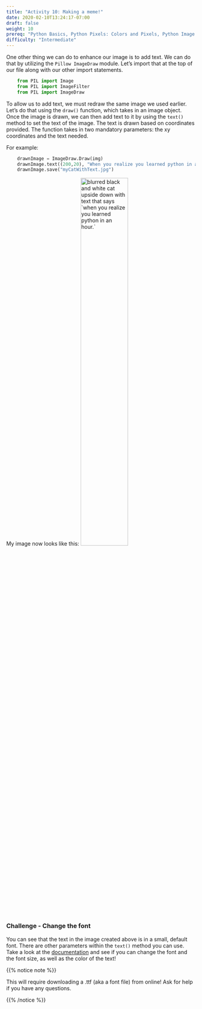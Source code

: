 ```yaml
---
title: "Activity 10: Making a meme!"
date: 2020-02-10T13:24:17-07:00
draft: false
weight: 10
prereq: "Python Basics, Python Pixels: Colors and Pixels, Python Image manipulation: Open an image"
difficulty: "Intermediate"
--- 
```


One other thing we can do to enhance our image is to add text. We can do that by utilizing the `Pillow ImageDraw` module. Let’s import that at the top of our file along with our other import statements.

```python
    from PIL import Image
    from PIL import ImageFilter
    from PIL import ImageDraw
```

To allow us to add text, we must redraw the same image we used earlier. Let’s do that using the `draw()` function, which takes in an image object. Once the image is drawn, we can then add text to it by using the `text()` method to set the text of the image. The text is drawn based on coordinates provided. The function takes in two mandatory parameters: the xy coordinates and the text needed.

For example:

```python
    drawnImage = ImageDraw.Draw(img)
    drawnImage.text((200,20), "When you realize you learned python in an hour.")
    drawnImage.save("myCatWithText.jpg")
```


My image now looks like this:
<img src="../../media/meme.png" alt="blurred black and white cat upside down with text that says `when you realize you learned python in an hour.`" width=50%>

### Challenge - Change the font
You can see that the text in the image created above is in a small, default font. There are other parameters within the `text()` method you can use. Take a look at the [documentation](https://pillow.readthedocs.io/en/stable/reference/ImageDraw.html#PIL.ImageDraw.PIL.ImageDraw.ImageDraw.text) and see if you can change the font and the font size, as well as the color of the text! 

{{% notice note %}}

This will require downloading a .ttf (aka a font file) from online! Ask for help if you have any questions.

{{% /notice %}}
